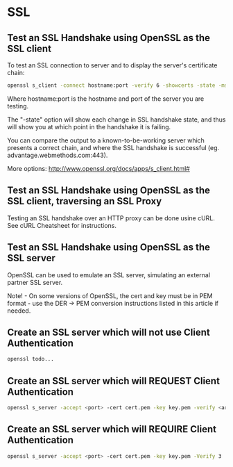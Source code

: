 
# SSL

## Test an SSL Handshake using OpenSSL as the SSL client

To test an SSL connection to server and to display the server's certificate chain:

```bash
openssl s_client -connect hostname:port -verify 6 -showcerts -state -msg
```

Where 
hostname:port is the hostname and port of the server you are testing.

The "-state" option will show each change in SSL handshake state, and thus will show you at which point in the handshake it is failing.

You can compare the output to a known-to-be-working server which presents a correct chain, and where the SSL handshake is successful (eg. advantage.webmethods.com:443).

More options: http://www.openssl.org/docs/apps/s_client.html#


## Test an SSL Handshake using OpenSSL as the SSL client, traversing an SSL Proxy

Testing an SSL handshake over an HTTP proxy can be done usine cURL. See cURL Cheatsheet for instructions.


## Test an SSL Handshake using OpenSSL as the SSL server

OpenSSL can be used to emulate an SSL server, simulating an external partner SSL server.

Note! - On some versions of OpenSSL, the cert and key must be in PEM format - use the DER -> PEM conversion instructions listed in this article if needed.


## Create an SSL server which will not use Client Authentication

```bash
openssl todo...
```


## Create an SSL server which will REQUEST Client Authentication

```bash
openssl s_server -accept <port> -cert cert.pem -key key.pem -verify <arg>
```


## Create an SSL server which will REQUIRE Client Authentication

```bash
openssl s_server -accept <port> -cert cert.pem -key key.pem -Verify 3
```

